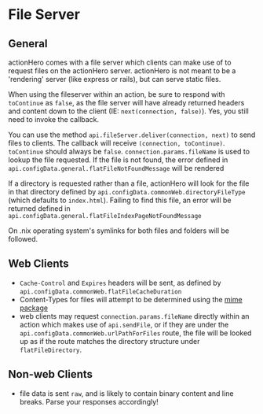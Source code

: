 # File Server

## General

actionHero comes with a file server which clients can make use of to request files on the actionHero server.  actionHero is not meant to be a 'rendering' server (like express or rails), but can serve static files.

When using the fileserver within an action, be sure to respond with `toContinue` as `false`, as the file server will have already returned headers and content down to the client (IE: `next(connection, false)`).  Yes, you still need to invoke the callback.

You can use the method `api.fileServer.deliver(connection, next)` to send files to clients.  The callback will receive `(connection, toContinue)`.  `toContinue` should always be `false`.  `connection.params.fileName` is used to lookup the file requested.  If the file is not found, the error defined in `api.configData.general.flatFileNotFoundMessage` will be rendered

If a directory is requested rather than a file, actionHero will look for the file in that directory defined by `api.configData.commonWeb.directoryFileType` (which defaults to `index.html`).  Failing to find this file, an error will be returned defined in `api.configData.general.flatFileIndexPageNotFoundMessage`

On .nix operating system's symlinks for both files and folders will be followed. 

## Web Clients

- `Cache-Control` and `Expires` headers will be sent, as defined by `api.configData.commonWeb.flatFileCacheDuration`
- Content-Types for files will attempt to be determined using the [mime package](https://npmjs.org/package/mime)
- web clients may request `connection.params.fileName` directly within an action which makes use of  `api.sendFile`, or if they are  under the `api.configData.commonWeb.urlPathForFiles` route, the file will be looked up as if the route matches the directory structure under `flatFileDirectory`.

## Non-web Clients

- file data is sent `raw`, and is likely to contain binary content and line breaks.  Parse your responses accordingly! 